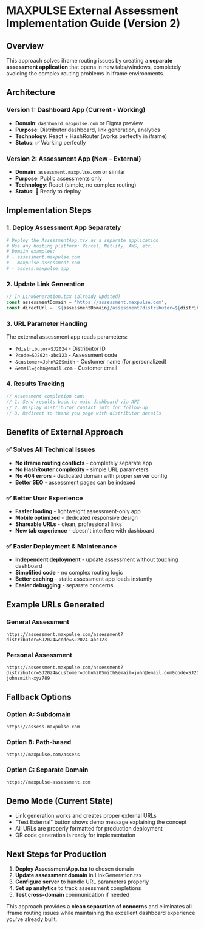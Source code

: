 # MAXPULSE External Assessment Implementation Guide (Version 2)

## Overview
This approach solves iframe routing issues by creating a **separate assessment application** that opens in new tabs/windows, completely avoiding the complex routing problems in iframe environments.

## Architecture

### Version 1: Dashboard App (Current - Working)
- **Domain**: `dashboard.maxpulse.com` or Figma preview
- **Purpose**: Distributor dashboard, link generation, analytics
- **Technology**: React + HashRouter (works perfectly in iframe)
- **Status**: ✅ Working perfectly

### Version 2: Assessment App (New - External)
- **Domain**: `assessment.maxpulse.com` or similar
- **Purpose**: Public assessments only
- **Technology**: React (simple, no complex routing)
- **Status**: 🚀 Ready to deploy

## Implementation Steps

### 1. Deploy Assessment App Separately
```bash
# Deploy the AssessmentApp.tsx as a separate application
# Use any hosting platform: Vercel, Netlify, AWS, etc.
# Domain examples:
# - assessment.maxpulse.com
# - maxpulse-assessment.com
# - assess.maxpulse.app
```

### 2. Update Link Generation
```javascript
// In LinkGeneration.tsx (already updated)
const assessmentDomain = 'https://assessment.maxpulse.com';
const directUrl = `${assessmentDomain}/assessment?distributor=${distributorId}&code=${code}`;
```

### 3. URL Parameter Handling
The external assessment app reads parameters:
- `?distributor=SJ2024` - Distributor ID
- `?code=SJ2024-abc123` - Assessment code
- `&customer=John%20Smith` - Customer name (for personalized)
- `&email=john@email.com` - Customer email

### 4. Results Tracking
```javascript
// Assessment completion can:
// 1. Send results back to main dashboard via API
// 2. Display distributor contact info for follow-up
// 3. Redirect to thank you page with distributor details
```

## Benefits of External Approach

### ✅ **Solves All Technical Issues**
- **No iframe routing conflicts** - completely separate app
- **No HashRouter complexity** - simple URL parameters
- **No 404 errors** - dedicated domain with proper server config
- **Better SEO** - assessment pages can be indexed

### ✅ **Better User Experience**
- **Faster loading** - lightweight assessment-only app
- **Mobile optimized** - dedicated responsive design
- **Shareable URLs** - clean, professional links
- **New tab experience** - doesn't interfere with dashboard

### ✅ **Easier Deployment & Maintenance**
- **Independent deployment** - update assessment without touching dashboard
- **Simplified code** - no complex routing logic
- **Better caching** - static assessment app loads instantly
- **Easier debugging** - separate concerns

## Example URLs Generated

### General Assessment
```
https://assessment.maxpulse.com/assessment?distributor=SJ2024&code=SJ2024-abc123
```

### Personal Assessment
```
https://assessment.maxpulse.com/assessment?distributor=SJ2024&customer=John%20Smith&email=john@email.com&code=SJ2024-johnsmith-xyz789
```

## Fallback Options

### Option A: Subdomain
```
https://assess.maxpulse.com
```

### Option B: Path-based
```
https://maxpulse.com/assess
```

### Option C: Separate Domain
```
https://maxpulse-assessment.com
```

## Demo Mode (Current State)
- Link generation works and creates proper external URLs
- "Test External" button shows demo message explaining the concept
- All URLs are properly formatted for production deployment
- QR code generation is ready for implementation

## Next Steps for Production

1. **Deploy AssessmentApp.tsx** to chosen domain
2. **Update assessment domain** in LinkGeneration.tsx
3. **Configure server** to handle URL parameters properly
4. **Set up analytics** to track assessment completions
5. **Test cross-domain** communication if needed

This approach provides a **clean separation of concerns** and eliminates all iframe routing issues while maintaining the excellent dashboard experience you've already built.